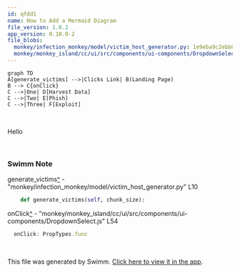 ```yaml
---
id: qfdd1
name: How to Add a Mermaid Diagram
file_version: 1.0.2
app_version: 0.10.0-2
file_blobs:
  monkey/infection_monkey/model/victim_host_generator.py: 1e9eba9c2ebb8163b0e325a1fd0f72b4cadba533
  monkey/monkey_island/cc/ui/src/components/ui-components/DropdownSelect.js: 8628c0b607351b9562abd17ac4cd20f68070f0f9
---
```


<!--MERMAID {width:100}-->
```mermaid
graph TD
A[generate_victims] -->|Clicks Link| B(Landing Page)
B --> C{onClick}
C -->|One| D[Harvest Data]
C -->|Two| E[Phish]
C -->|Three| F[Exploit]
```
<!--MCONTENT {content: graph TD
A\[`generate_victims`[<sup id="Z1TbLj9">↓</sup>](#f-Z1TbLj9)\] \-\-\>|Clicks Link| B(Landing Page)
B \-\-\> C{`onClick`[<sup id="1AAyRO">↓</sup>](#f-1AAyRO)}
C \-\-\>|One| D\[Harvest Data\]
C \-\-\>|Two| E\[Phish\]
C \-\-\>|Three| F\[Exploit\]} --->

<br/>

Hello

<br/>

<!-- THIS IS AN AUTOGENERATED SECTION. DO NOT EDIT THIS SECTION DIRECTLY -->
### Swimm Note

<span id="f-Z1TbLj9">generate_victims</span>[^](#Z1TbLj9) - "monkey/infection_monkey/model/victim_host_generator.py" L10
```python
    def generate_victims(self, chunk_size):
```

<span id="f-1AAyRO">onClick</span>[^](#1AAyRO) - "monkey/monkey_island/cc/ui/src/components/ui-components/DropdownSelect.js" L54
```javascript
  onClick: PropTypes.func
```

<br/>

This file was generated by Swimm. [Click here to view it in the app](https://app.swimm.io/repos/Z2l0aHViJTNBJTNBYmFja2VuZC1zd2ltbSUzQSUzQXJpY2FyZG9sb3Blemc=/docs/qfdd1).